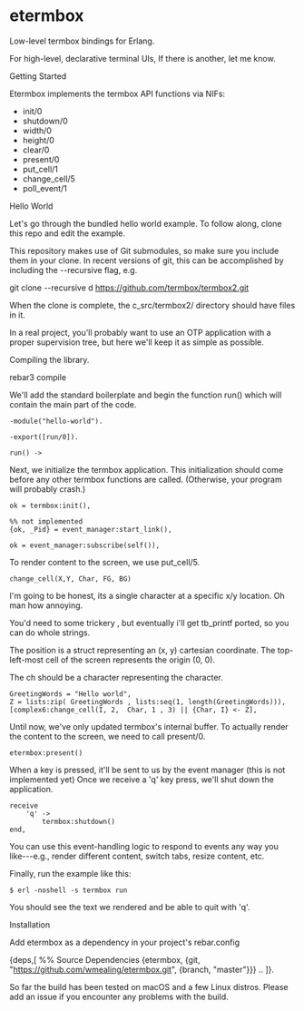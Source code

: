etermbox
=====

Low-level termbox bindings for Erlang.

For high-level, declarative terminal UIs, If there is another, let me know.


Getting Started

Etermbox implements the termbox API functions via NIFs:

- init/0
- shutdown/0
- width/0
- height/0
- clear/0
- present/0
- put_cell/1
- change_cell/5
- poll_event/1


Hello World

Let's go through the bundled hello world example. To follow along, clone this repo and edit the example.

This repository makes use of Git submodules, so make sure you include them in your clone. In recent versions of git, this can be accomplished by including the --recursive flag, e.g.

git clone --recursive d https://github.com/termbox/termbox2.git

When the clone is complete, the c_src/termbox2/ directory should have files in it.

In a real project, you'll probably want to use an OTP application with a proper supervision tree, but here we'll keep it as simple as possible.


Compiling the library.

rebar3 compile


We'll add the standard boilerplate and begin the function run() which will contain the main part of the code.

    -module("hello-world").

    -export([run/0]).

    run() ->

Next, we initialize the termbox application. This initialization should come before any other termbox functions are called. (Otherwise, your program will probably crash.)

    ok = termbox:init(),

    %% not implemented
    {ok, _Pid} = event_manager:start_link(),

    ok = event_manager:subscribe(self()),

To render content to the screen, we use put_cell/5.

    change_cell(X,Y, Char, FG, BG)

I'm going to be honest, its a single character at a specific x/y location.  Oh man how annoying.

You'd need to some trickery , but eventually i'll get tb_printf ported, so you can do whole strings.

The position is a struct representing an (x, y) cartesian coordinate. The top-left-most cell of the screen represents the origin (0, 0).

The ch should be a character representing the character.

    GreetingWords = "Hello world",
    Z = lists:zip( GreetingWords , lists:seq(1, length(GreetingWords))),
    [complex6:change_cell(I, 2,  Char, 1 , 3) || {Char, I} <- Z],

Until now, we've only updated termbox's internal buffer. To actually render the content to the screen, we need to call present/0.

    etermbox:present()

When a key is pressed, it'll be sent to us by the event manager (this is not implemented yet) Once we receive a 'q' key press, we'll shut down the application.

    receive
        'q' ->
            termbox:shutdown()
    end,

You can use this event-handling logic to respond to events any way you like---e.g., render different content, switch tabs, resize content, etc.

Finally, run the example like this:


    $ erl -noshell -s termbox run

You should see the text we rendered and be able to quit with 'q'.

Installation

Add etermbox as a dependency in your project's rebar.config

{deps,[
  %% Source Dependencies
  {etermbox, {git, "https://github.com/wmealing/etermbox.git", {branch, "master"}}}
   ..
   ]}.


So far the build has been tested on macOS and a few Linux distros. Please add an issue if you encounter any problems with the build.

